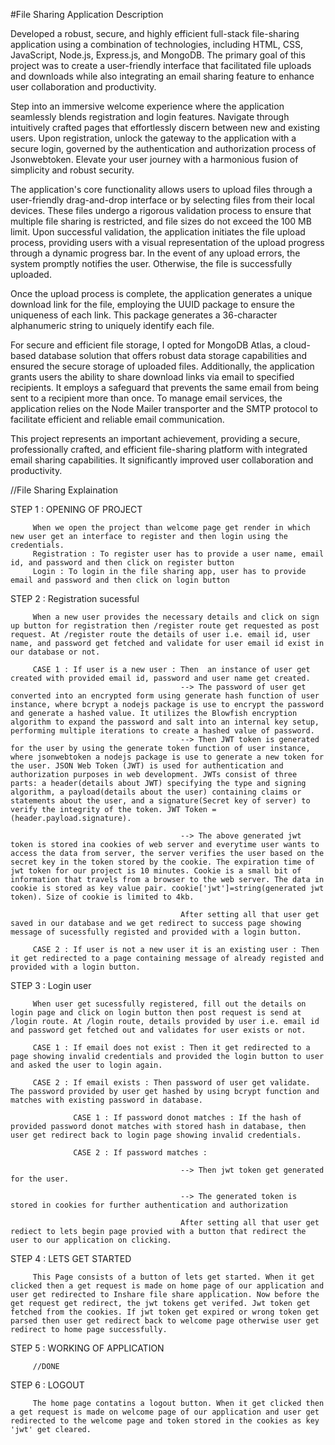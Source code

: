 #File Sharing Application Description

Developed a robust, secure, and highly efficient full-stack file-sharing application using a combination of technologies, including HTML, CSS, JavaScript, Node.js, Express.js, and MongoDB. The primary goal of this project was to create a user-friendly interface that facilitated file uploads and downloads while also integrating an email sharing feature to enhance user collaboration and productivity.

Step into an immersive welcome experience where the application seamlessly blends registration and login features. Navigate through intuitively crafted pages that effortlessly discern between new and existing users. Upon registration, unlock the gateway to the application with a secure login, governed by the authentication and authorization process of Jsonwebtoken. Elevate your user journey with a harmonious fusion of simplicity and robust security.

The application's core functionality allows users to upload files through a user-friendly drag-and-drop interface or by selecting files from their local devices. These files undergo a rigorous validation process to ensure that multiple file sharing is restricted, and file sizes do not exceed the 100 MB limit. Upon successful validation, the application initiates the file upload process, providing users with a visual representation of the upload progress through a dynamic progress bar. In the event of any upload errors, the system promptly notifies the user. Otherwise, the file is successfully uploaded.

Once the upload process is complete, the application generates a unique download link for the file, employing the UUID package to ensure the uniqueness of each link. This package generates a 36-character alphanumeric string to uniquely identify each file.

For secure and efficient file storage, I opted for MongoDB Atlas, a cloud-based database solution that offers robust data storage capabilities and ensured the secure storage of uploaded files. Additionally, the application grants users the ability to share download links via email to specified recipients. It employs a safeguard that prevents the same email from being sent to a recipient more than once. To manage email services, the application relies on the Node Mailer transporter and the SMTP protocol to facilitate efficient and reliable email communication.

This project represents an important achievement, providing a secure, professionally crafted, and efficient file-sharing platform with integrated email sharing capabilities. It significantly improved user collaboration and productivity.


//File Sharing Explaination

STEP 1 : OPENING OF PROJECT
         
         When we open the project than welcome page get render in which new user get an interface to register and then login using the credentials. 
         Registration : To register user has to provide a user name, email id, and password and then click on register button
         Login : To login in the file sharing app, user has to provide email and password and then click on login button

STEP 2 : Registration sucessful

         When a new user provides the necessary details and click on sign up button for registration then /register route get requested as post request. At /register route the details of user i.e. email id, user name, and password get fetched and validate for user email id exist in our database or not.
         
         CASE 1 : If user is a new user : Then  an instance of user get created with provided email id, password and user name get created. 
                                          --> The password of user get converted into an encrypted form using generate hash function of user instance, where bcrypt a nodejs package is use to encrypt the password and generate a hashed value. It utilizes the Blowfish encryption algorithm to expand the password and salt into an internal key setup, performing multiple iterations to create a hashed value of password. 
                                          --> Then JWT token is generated for the user by using the generate token function of user instance, where jsonwebtoken a nodejs package is use to generate a new token for the user. JSON Web Token (JWT) is used for authentication and authorization purposes in web development. JWTs consist of three parts: a header(details about JWT) specifying the type and signing algorithm, a payload(details about the user) containing claims or statements about the user, and a signature(Secret key of server) to verify the integrity of the token. JWT Token = (header.payload.signature).

                                          --> The above generated jwt token is stored ina cookies of web server and everytime user wants to access the data from server, the server verifies the user based on the secret key in the token stored by the cookie. The expiration time of jwt token for our project is 10 minutes. Cookie is a small bit of information that travels from a browser to the web server. The data in cookie is stored as key value pair. cookie['jwt']=string(generated jwt token). Size of cookie is limited to 4kb.

                                          After setting all that user get saved in our database and we get redirect to success page showing message of sucessfully registed and provided with a login button.
        
         CASE 2 : If user is not a new user it is an existing user : Then it get redirected to a page containing message of already registed and provided with a login button.

STEP 3 : Login user

         When user get sucessfully registered, fill out the details on login page and click on login button then post request is send at /login route. At /login route, details provided by user i.e. email id and password get fetched out and validates for user exists or not.

         CASE 1 : If email does not exist : Then it get redirected to a page showing invalid credentials and provided the login button to user and asked the user to login again.
  
         CASE 2 : If email exists : Then password of user get validate. The password provided by user get hashed by using bcrypt function and matches with existing password in database.
      
                  CASE 1 : If password donot matches : If the hash of provided password donot matches with stored hash in database, then user get redirect back to login page showing invalid credentials.

                  CASE 2 : If password matches : 

                                          --> Then jwt token get generated for the user.
                              
                                          --> The generated token is stored in cookies for further authentication and authorization

                                          After setting all that user get rediect to lets begin page provied with a button that redirect the user to our application on clicking.

STEP 4 : LETS GET STARTED 

         This Page consists of a button of lets get started. When it get clicked then a get request is made on home page of our application and user get redirected to Inshare file share application. Now before the get request get redirect, the jwt tokens get verifed. Jwt token get fetched from the cookies. If jwt token get expired or wrong token get parsed then user get redirect back to welcome page otherwise user get redirect to home page successfully.

STEP 5 : WORKING OF APPLICATION

         //DONE

STEP 6 : LOGOUT
     
         The home page contatins a logout button. When it get clicked then a get request is made on welcome page of our application and user get redirected to the welcome page and token stored in the cookies as key 'jwt' get cleared.
